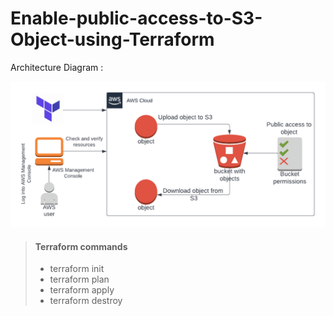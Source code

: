 # Enable-public-access-to-S3-Object-using-Terraform

Architecture Diagram :

![Architecture Diagram](s3-2.png)

> #### Terraform commands 
>
> - terraform init 
> - terraform plan
> - terraform apply
> - terraform destroy
